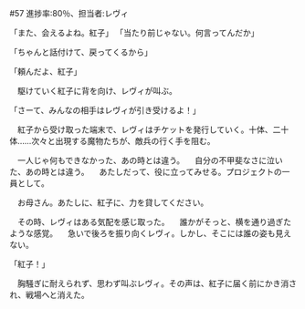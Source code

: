 #57 進捗率:80％、担当者:レヴィ




「また、会えるよね。紅子」
「当たり前じゃない。何言ってんだか」

「ちゃんと話付けて、戻ってくるから」



「頼んだよ、紅子」

　駆けていく紅子に背を向け、レヴィが叫ぶ。

「さーて、みんなの相手はレヴィが引き受けるよ！」

　紅子から受け取った端末で、レヴィはチケットを発行していく。十体、二十体……次々と出現する魔物たちが、敵兵の行く手を阻む。

　一人じゃ何もできなかった、あの時とは違う。
　自分の不甲斐なさに泣いた、あの時とは違う。
　あたしだって、役に立ってみせる。プロジェクトの一員として。

　お母さん。あたしに、紅子に、力を貸してください。

　その時、レヴィはある気配を感じ取った。
　誰かがそっと、横を通り過ぎたような感覚。
　急いで後ろを振り向くレヴィ。しかし、そこには誰の姿も見えない。

「紅子！」

　胸騒ぎに耐えられず、思わず叫ぶレヴィ。その声は、紅子に届く前にかき消され、戦場へと消えた。

